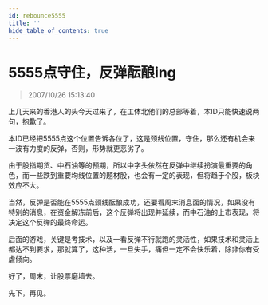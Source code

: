 ```yaml
---
id: rebounce5555 
title: ''
hide_table_of_contents: true
---
```


# 5555点守住，反弹酝酿ing

> 2007/10/26 15:13:40

<div style={{color: '#009900', fontWeight: '500', fontSize: '18px'}}>

上几天来的香港人的头今天过来了，在工体北他们的总部等着，本ID只能快速说两句，抱歉了。
 
本ID已经把5555点这个位置告诉各位了，这是颈线位置，守住，那么还有机会来一波有力度的反弹，否则，形势就更恶劣了。
 
由于股指期货、中石油等的预期，所以中字头依然在反弹中继续扮演最重要的角色，而一些跌到重要均线位置的题材股，也会有一定的表现，但将趋于个股，板块效应不大。
 
当然，反弹是否能在5555点颈线酝酿成功，还要看周末消息面的情况，如果没有特别的消息，在资金解冻前后，这个反弹将出现并延续，而中石油的上市表现，将决定这个反弹的最终命运。
 
后面的游戏，关键是考技术，以及一看反弹不行就跑的灵活性，如果技术和灵活上都达不到要求，那就算了，这种活，一旦失手，痛但一定不会快乐着，除非你有受虐倾向。
 
好了，周末，让股票磨墙去。
 
先下，再见。

</div>